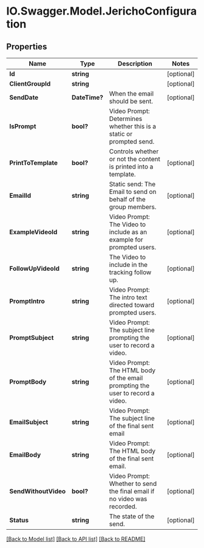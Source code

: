 # IO.Swagger.Model.JerichoConfiguration
## Properties

Name | Type | Description | Notes
------------ | ------------- | ------------- | -------------
**Id** | **string** |  | [optional] 
**ClientGroupId** | **string** |  | [optional] 
**SendDate** | **DateTime?** | When the email should be sent. | [optional] 
**IsPrompt** | **bool?** | Video Prompt: Determines whether this is a static or prompted send. | 
**PrintToTemplate** | **bool?** | Controls whether or not the content is printed into a template. | [optional] 
**EmailId** | **string** | Static send: The Email to send on behalf of the group members. | [optional] 
**ExampleVideoId** | **string** | Video Prompt: The Video to include as an example for prompted users. | [optional] 
**FollowUpVideoId** | **string** | The Video to include in the tracking follow up. | [optional] 
**PromptIntro** | **string** | Video Prompt: The intro text directed toward prompted users. | [optional] 
**PromptSubject** | **string** | Video Prompt: The subject line prompting the user to record a video. | [optional] 
**PromptBody** | **string** | Video Prompt: The HTML body of the email prompting the user to record a video. | [optional] 
**EmailSubject** | **string** | Video Prompt: The subject line of the final sent email | [optional] 
**EmailBody** | **string** | Video Prompt: The HTML body of the final sent email. | [optional] 
**SendWithoutVideo** | **bool?** | Video Prompt: Whether to send the final email if no video was recorded. | [optional] 
**Status** | **string** | The state of the send. | [optional] 

[[Back to Model list]](../README.md#documentation-for-models) [[Back to API list]](../README.md#documentation-for-api-endpoints) [[Back to README]](../README.md)

